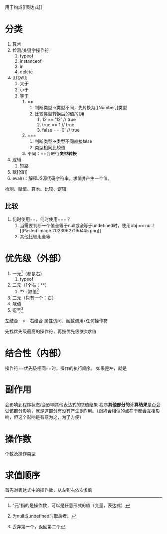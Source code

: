 用于构成[[表达式]]
# 分类
1. 算术
2. 检测/关键字操作符
	1. typeof
	2. instanceof
	3. in
	4. delete
3. [[比较]] 
	1. 大于
	2. 小于
	3. 等于
		1. \==
			1. 判断类型→类型不同，先转换为[[Number]]类型
			2. 比较类型转换后的值/引用
				1. 12 == '12'  // true
				2. true == 1   // true
				3. false == '0' // true
		2. \=== 
			1. 判断类型→类型不同直接false
			2. 类型相同比较值
		3. 不同：\==会进行**类型转换**
4. 逻辑
	1. 短路
5. 赋[[值]] 
6. eval()：解释JS源代码字符串，求值并产生一个值。

检测、赋值、算术、比较、逻辑
## 比较
1. 何时使用\==，何时使用\=\==？
	1. 当需要判断一个值全等于null或全等于undefined时，使用obj == null![[Pasted image 20230627160445.png]]
	2. 其他比较用全等

# 优先级（外部）
1. 一元[^2]（都是右）
	1. typeof
2. 二元（1个右：\*\*）
	1. ??  : 缺值[^3]
3. 三元（只有一个：右）
4. 赋值
5. 逗号[^1]

左结合　>　右结合
属性访问、函数调用>任何操作符

先找优先级最高的操作符，再按优先级依次求值
# 结合性（内部）
操作符==优先级相同==时，操作的执行顺序。
如果是左，就是
# 副作用
会影响到程序状态/会影响其他表达式的求值结果
程序**其他部分的计算结果**是否会受该部分影响，就是这部分有没有产生副作用。（跟耦合相似的点在于都会互相影响，但这个影响是有意为之，为了方便）
# 操作数
个数及操作类型
# 求值顺序
首先对表达式中的操作数，从左到右依次求值

[^1]: 丢弃第一个，返回第二个
[^2]: “元”指的是操作数，可以是任意形式的值（变量，表达式）
[^3]: 为null或undefined时取后者。